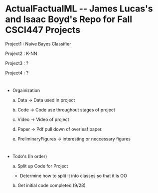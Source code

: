 # ActualFactualML -- James Lucas's and Isaac Boyd's Repo for Fall CSCI447 Projects

Project1 : Naive Bayes Classifier

Project2 : K-NN

Project3 : ?

Project4 : ?

#

-  Orgainization

   a. Data -> Data used in project
  
   b. Code -> Code use throughout stages of project
  
   c. Video -> Video of project
  
   d. Paper -> Pdf pull down of overleaf paper.
  
   e. PreliminaryFigures -> interesting or neccessary figures
   
#
    
-  Todo's (In order)

   a. Split up Code for Project 

      - Determine how to split it into classes so that it is OO
    
   b. Get initial code completed (9/28)
    
    


